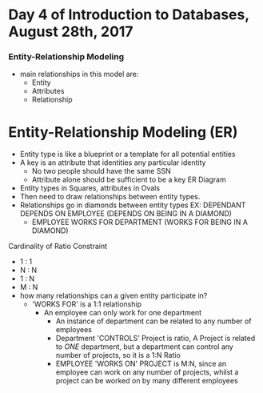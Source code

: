 # Day 4 of Introduction to Databases, August 28th, 2017

### Entity-Relationship Modeling
- main relationships in this model are:
  - Entity
  - Attributes
  - Relationship

# Entity-Relationship Modeling (ER)
  - Entity type is like a blueprint or a template for all potential entities 
  - A key is an attribute that identities any particular identity
    - No two people should have the same SSN
    - Attribute alone should be sufficient to be a key
ER Diagram
  - Entity types in Squares, attributes in Ovals
  - Then need to draw relationships between entity types.
  - Relationships go in diamonds between entity types
  EX: DEPENDANT DEPENDS ON EMPLOYEE (DEPENDS ON BEING IN A DIAMOND)
    - EMPLOYEE WORKS FOR DEPARTMENT (WORKS FOR BEING IN A DIAMOND)


Cardinality of Ratio Constraint
  - 1 : 1
  - N : N
  - 1 : N
  - M : N
- how many relationships can a given entity participate in?
  - 'WORKS FOR' is a 1:1 relationship
    - An employee can only work for one department
      - An instance of department can be related to any number of employees
      - Department 'CONTROLS' Project is ratio, A Project is related to *ONE* department, but a department can control any number of projects, so it is a 1:N Ratio
      - EMPLOYEE 'WORKS ON' PROJECT is M:N, since an employee can work on any number of projects, whilst a project can be worked on by many different employees

